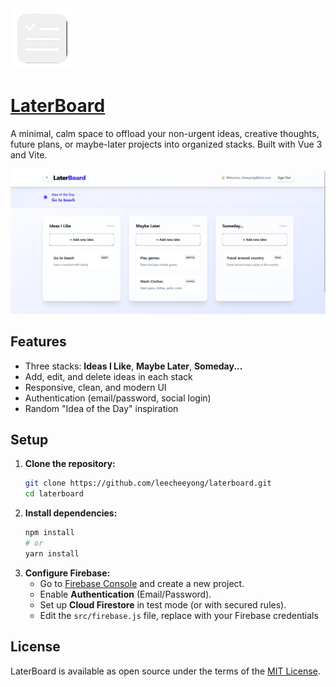 <img src="/public/logo-white.png" width="100">

# [LaterBoard](https://laterboard.vercel.app)

A minimal, calm space to offload your non-urgent ideas, creative thoughts, future plans, or maybe-later projects into organized stacks. Built with Vue 3 and Vite.

![LaterBoard Screenshot](./demo.png)

## Features
- Three stacks: **Ideas I Like**, **Maybe Later**, **Someday...**
- Add, edit, and delete ideas in each stack
- Responsive, clean, and modern UI
- Authentication (email/password, social login)
- Random "Idea of the Day" inspiration

## Setup

1. **Clone the repository:**
   ```bash
   git clone https://github.com/leecheeyong/laterboard.git
   cd laterboard
   ```
2. **Install dependencies:**
   ```bash
   npm install
   # or
   yarn install
   ```
3. **Configure Firebase:**
   - Go to [Firebase Console](https://console.firebase.google.com/) and create a new project.
   - Enable **Authentication** (Email/Password).
   - Set up **Cloud Firestore** in test mode (or with secured rules).
   - Edit the `src/firebase.js` file, replace with your Firebase credentials

## License
LaterBoard is available as open source under the terms of the [MIT License](https://github.com/leecheeyong/LaterBoard/blob/main/LICENSE).
